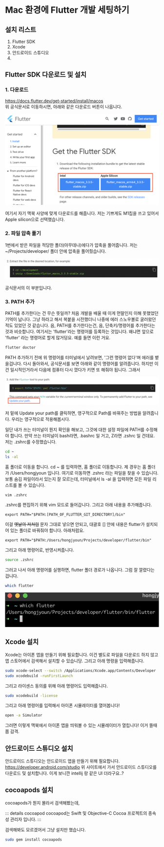 # Mac 환경에 Flutter 개발 세팅하기

## 설치 리스트
1. Flutter SDK
2. Xcode
3. 안드로이드 스튜디오
4. 


## Flutter SDK 다운로드 및 설치
### 1. 다운로드
https://docs.flutter.dev/get-started/install/macos <br>
위 공식문서로 이동하시면, 아래와 같은 다운로드 버튼이 나옵니다. 

![flutter-sdk-download-image](../public/image/flutter-0-1.png)

여기서 자기 맥북 사양에 맞게 다운로드를 해줍니다. 저는 기쁘게도 M1칩을 쓰고 있어서 Apple silicon으로 선택했습니다.

### 2. 파일 압축 풀기
1번에서 받은 파일을 적당한 폴더(아무데나)에다가 압축을 풀어줍니다.
저는 ~/Projects/developer/ 폴더 안에 압축을 풀어줬습니다.

![flutter-sdk-download-image](../public/image/flutter-0-2.png)

공식문서의 이 부분입니다.

### 3. PATH 추가
PATH를 추가한다는 건 무슨 뜻일까? 처음 개발을 배울 때 이게 먼말인지 이해 못했었던 기억이 납니다. 그냥 하라고 해서 복붙을 시전했더니 나중에 에러 스노우볼로 굴러왔던 적도 있었던 것 같습니다. 음, PATH를 추가한다는건, 음, 단축키/명령어를 추가한다는 것과 비슷합니다. 여기서는 'flutter'라는 명령어를 등록하는 것입니다. 왜냐면 앞으로 'flutter' 라는 명령어로 할게 많거덩요. 예를 들면 이런 거요. 

```bash
flutter doctor
```
PATH 추가하기 전에 위 명령어를 터미널에서 날려보면, '그런 명령어 없다'며 에러를 뱉을겁니다.
다시 돌아와서, 공식문서를 보면 아래와 같이 명령어를 알려줍니다. 하지만 이건 일시적인거라서 다음에 컴퓨터 다시 껐다가 키면 또 해줘야 됩니다. 그래서

![flutter-sdk-download-image](../public/image/flutter-0-3.png)

저 밑에 Update your path를 클릭하면, 영구적으로 Path를 바꿔주는 방법을 알려줍니다. 우리는 영구적으로 적용해봅시다.

일단 내가 쓰는 터미널이 뭔지 확인을 해보고, 그것에 대한 설정 파일에 PATH를 수정해야 합니다. 만약 쓰는 터미널이 bash라면, .bashrc 일 거고, Z라면 .zshrc 일 건데요. 저는 .zshrc를 수정했습니다. 

```bash
cd ~
ls -al
```
홈 폴더로 이동을 합니다. cd ~ 를 입력하면, 홈 폴더로 이동합니다. 제 경우는 홈 폴더가 /Users/hongjyoun 입니다. 여기로 이동하면 .zshrc 라는 파일을 찾을 수 있습니다. 보통 숨김 파일이라서 있는지 잘 모르는데, 터미널에서 ls -al 을 입력하면 모든 파일 리스트를 볼 수 있습니다.

```bash
vim .zshrc
```
.zshrc를 편집하기 위해 vim 모드로 들어갑니다. 그리고 아래 내용을 추가해줍니다.

```vim
export PATH="$PATH:[PATH_OF_FLUTTER_GIT_DIRECTORY]/bin"
```
이걸 ~~옛날의 저처럼~~ 문자 그대로 넣으면 안되고, 대괄호 [] 안에 내용은 flutter가 설치되어 있는 폴더로 바꿔줘야 합니다. 아래처럼요.
```vim
export PATH="$PATH:/Users/hongjyoun/Projects/developer/flutter/bin"
```
그리고 아래 명령어로, 반영시켜줍니다.
```bash
source .zshrc
```
그러고 나서 아래 명령어를 실행하면, flutter 폴더 경로가 나옵니다. 그럼 잘 깔렸다는 겁니다.
```bash
which flutter
```
![flutter-sdk-download-image](../public/image/flutter-0-4.png)

## Xcode 설치
Xcode는 아이폰 앱을 만들기 위해 필요합니다. 이건 별도로 파일을 다운로드 하지 않고 앱 스토어에서 검색해서 설치할 수 있습니당. 그리고 아래 명령을 입력해줍니다.

```bash
sudo xcode-select --switch /Applications/Xcode.app/Contents/Developer
sudo xcodebuild -runFirstLaunch
```
그리고 라이센스 동의를 위해 아래 명령어도 입력해줍니다.
```bash
sudo xcodebuild -license 
```

그리고 아래 명령어를 입력해서 아이폰 시뮬레이터를 열어봅니다!
```bash
open -a Simulator
```
그러면 이렇게 맥북에서 아이폰 앱을 띄워볼 수 있는 시뮬레이터가 열립니다! 이거 뜰때 쫌 감격.

## 안드로이드 스튜디오 설치
안드로이드 스튜디오는 안드로이드 앱을 만들기 위해 필요합니다.
https://developer.android.com/studio
위 사이트에서 가서 안드로이드 스튜디오를 다운로드 및 설치합니다. 이게 보니깐 intellij 랑 같은 UI 더라구요..? 

## cocoapods 설치
cocoapods가 뭔지 몰라서 검색해봤는데,

::: details cocoapod
cocoapod는 Swift 및 Objective-C Cocoa 프로젝트의 종속성 관리자 입니다.
:::

검색해봐도 모르겠어서 그냥 설치만 했습니다.
```bash
sudo gem install cocoapods
```


